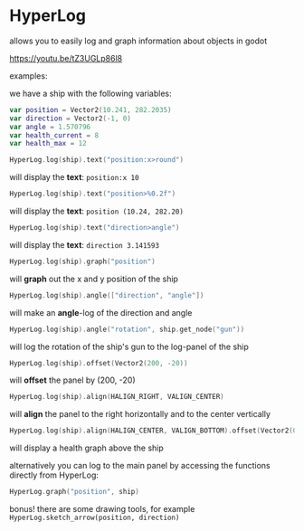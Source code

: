# HyperLog

allows you to easily log and graph information about objects in godot

https://youtu.be/tZ3UGLp86l8

examples:

we have a ship with the following variables:
```swift
var position = Vector2(10.241, 282.2035)
var direction = Vector2(-1, 0)
var angle = 1.570796
var health_current = 8
var health_max = 12
```



```swift
HyperLog.log(ship).text("position:x>round")
```
will display the **text**: `position:x 10`


```swift
HyperLog.log(ship).text("position>%0.2f")
```
will display the **text**: `position (10.24, 282.20)`


```swift
HyperLog.log(ship).text("direction>angle")
```
will display the **text**: `direction 3.141593`


```swift
HyperLog.log(ship).graph("position")
```
will **graph** out the x and y position of the ship


```swift
HyperLog.log(ship).angle(["direction", "angle"])
```
will make an **angle**-log of the direction and angle


```swift
HyperLog.log(ship).angle("rotation", ship.get_node("gun"))
```
will log the rotation of the ship's gun to the log-panel of the ship


```swift
HyperLog.log(ship).offset(Vector2(200, -20))
```
will **offset** the panel by (200, -20)


```swift
HyperLog.log(ship).align(HALIGN_RIGHT, VALIGN_CENTER)
```
will **align** the panel to the right horizontally and to the center vertically


```swift
HyperLog.log(ship).align(HALIGN_CENTER, VALIGN_BOTTOM).offset(Vector2(0, - 50)).graph("health_current").set_range(0, health_max)
```
will display a health graph above the ship


alternatively you can log to the main panel by accessing the functions directly from HyperLog:

```swift
HyperLog.graph("position", ship)
```


bonus! there are some drawing tools, for example `HyperLog.sketch_arrow(position, direction)`
